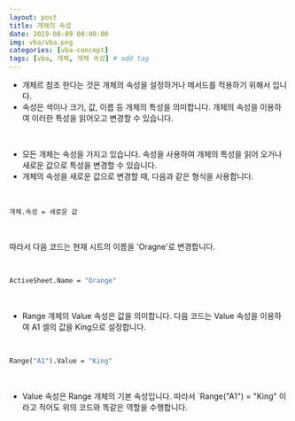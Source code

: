```yaml
---
layout: post
title: 개체의 속성
date: 2019-08-09 00:00:00
img: vba/vba.png
categories: [vba-concept] 
tags: [vba, 개체, 개체 속성] # add tag
---
```


- 개체르 참조 한다는 것은 개체의 속성을 설정하거나 메서드를 적용하기 위해서 입니다.
- 속성은 색이나 크기, 값, 이름 등 개체의 특성을 의미합니다. 개체의 속성을 이용하여 이러한 특성을 읽어오고 변경할 수 있습니다.

<br>

- 모든 개체는 속성을 가지고 있습니다. 속성을 사용하여 개체의 특성을 읽어 오거나 새로운 값으로 특성을 변경할 수 있습니다.
- 개체의 속성을 새로운 값으로 변경할 때, 다음과 같은 형식을 사용합니다.

<br>

`개체.속성 = 새로운 값`

<br>

따라서 다음 코드는 현재 시트의 이름을 'Oragne'로 변경합니다.

<br>

```vb
ActiveSheet.Name = "Orange"
```

<br>

- Range 개체의 Value 속성은 값을 의미합니다. 다음 코드는 Value 속성을 이용하여 A1 셀의 값을 King으로 설정합니다.


<br>

```vb
Range("A1").Value = "King"
```

<br>

- Value 속성은 Range 개체의 기본 속성입니다. 따라서 `Range("A1") = "King" 이라고 적어도 위의 코드와 똑같은 역할을 수행합니다.
